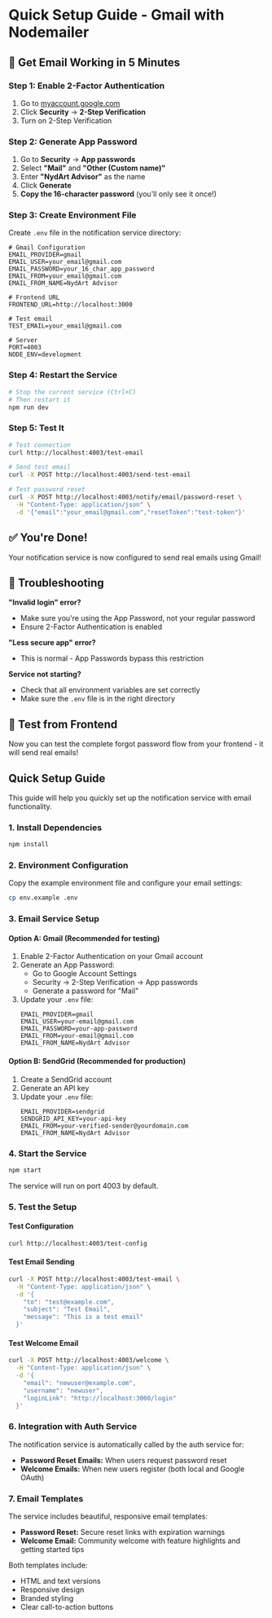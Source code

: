 # Quick Setup Guide - Gmail with Nodemailer

## 🚀 Get Email Working in 5 Minutes

### Step 1: Enable 2-Factor Authentication
1. Go to [myaccount.google.com](https://myaccount.google.com)
2. Click **Security** → **2-Step Verification**
3. Turn on 2-Step Verification

### Step 2: Generate App Password
1. Go to **Security** → **App passwords**
2. Select **"Mail"** and **"Other (Custom name)"**
3. Enter **"NydArt Advisor"** as the name
4. Click **Generate**
5. **Copy the 16-character password** (you'll only see it once!)

### Step 3: Create Environment File
Create `.env` file in the notification service directory:

```env
# Gmail Configuration
EMAIL_PROVIDER=gmail
EMAIL_USER=your_email@gmail.com
EMAIL_PASSWORD=your_16_char_app_password
EMAIL_FROM=your_email@gmail.com
EMAIL_FROM_NAME=NydArt Advisor

# Frontend URL
FRONTEND_URL=http://localhost:3000

# Test email
TEST_EMAIL=your_email@gmail.com

# Server
PORT=4003
NODE_ENV=development
```

### Step 4: Restart the Service
```bash
# Stop the current service (Ctrl+C)
# Then restart it
npm run dev
```

### Step 5: Test It
```bash
# Test connection
curl http://localhost:4003/test-email

# Send test email
curl -X POST http://localhost:4003/send-test-email

# Test password reset
curl -X POST http://localhost:4003/notify/email/password-reset \
  -H "Content-Type: application/json" \
  -d '{"email":"your_email@gmail.com","resetToken":"test-token"}'
```

## ✅ You're Done!

Your notification service is now configured to send real emails using Gmail!

## 🔧 Troubleshooting

**"Invalid login" error?**
- Make sure you're using the App Password, not your regular password
- Ensure 2-Factor Authentication is enabled

**"Less secure app" error?**
- This is normal - App Passwords bypass this restriction

**Service not starting?**
- Check that all environment variables are set correctly
- Make sure the `.env` file is in the right directory

## 📧 Test from Frontend

Now you can test the complete forgot password flow from your frontend - it will send real emails!

## Quick Setup Guide

This guide will help you quickly set up the notification service with email functionality.

### 1. Install Dependencies
```bash
npm install
```

### 2. Environment Configuration
Copy the example environment file and configure your email settings:

```bash
cp env.example .env
```

### 3. Email Service Setup

#### Option A: Gmail (Recommended for testing)
1. Enable 2-Factor Authentication on your Gmail account
2. Generate an App Password:
   - Go to Google Account Settings
   - Security → 2-Step Verification → App passwords
   - Generate a password for "Mail"
3. Update your `.env` file:
   ```env
   EMAIL_PROVIDER=gmail
   EMAIL_USER=your-email@gmail.com
   EMAIL_PASSWORD=your-app-password
   EMAIL_FROM=your-email@gmail.com
   EMAIL_FROM_NAME=NydArt Advisor
   ```

#### Option B: SendGrid (Recommended for production)
1. Create a SendGrid account
2. Generate an API key
3. Update your `.env` file:
   ```env
   EMAIL_PROVIDER=sendgrid
   SENDGRID_API_KEY=your-api-key
   EMAIL_FROM=your-verified-sender@yourdomain.com
   EMAIL_FROM_NAME=NydArt Advisor
   ```

### 4. Start the Service
```bash
npm start
```

The service will run on port 4003 by default.

### 5. Test the Setup

#### Test Configuration
```bash
curl http://localhost:4003/test-config
```

#### Test Email Sending
```bash
curl -X POST http://localhost:4003/test-email \
  -H "Content-Type: application/json" \
  -d '{
    "to": "test@example.com",
    "subject": "Test Email",
    "message": "This is a test email"
  }'
```

#### Test Welcome Email
```bash
curl -X POST http://localhost:4003/welcome \
  -H "Content-Type: application/json" \
  -d '{
    "email": "newuser@example.com",
    "username": "newuser",
    "loginLink": "http://localhost:3000/login"
  }'
```

### 6. Integration with Auth Service

The notification service is automatically called by the auth service for:
- **Password Reset Emails:** When users request password reset
- **Welcome Emails:** When new users register (both local and Google OAuth)

### 7. Email Templates

The service includes beautiful, responsive email templates:
- **Password Reset:** Secure reset links with expiration warnings
- **Welcome Email:** Community welcome with feature highlights and getting started tips

Both templates include:
- HTML and text versions
- Responsive design
- Branded styling
- Clear call-to-action buttons 